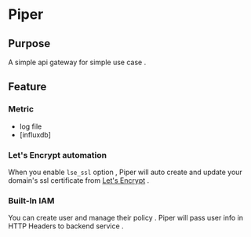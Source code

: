 # Piper

## Purpose

A simple api gateway for simple use case .

## Feature

### Metric

- log file
- [influxdb]

### Let's Encrypt automation

When you enable `lse_ssl` option , Piper will auto create and update your domain's ssl certificate from [Let's Encrypt](https://letsencrypt.org) .

### Built-In IAM

You can create user and manage their policy . Piper will pass user info in HTTP Headers to backend service .